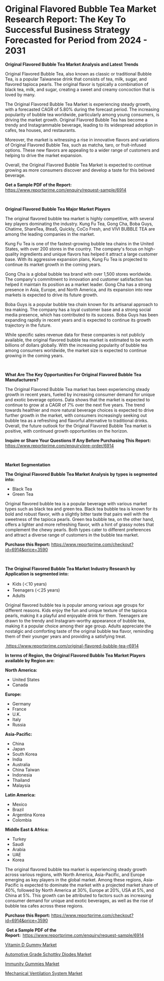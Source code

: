 <p><h1>Original Flavored Bubble Tea Market Research Report: The Key To Successful Business Strategy Forecasted for Period from 2024 - 2031</h1></p><p><strong>Original Flavored Bubble Tea Market Analysis and Latest Trends</strong></p>
<p><p>Original Flavored Bubble Tea, also known as classic or traditional Bubble Tea, is a popular Taiwanese drink that consists of tea, milk, sugar, and flavored tapioca pearls. The original flavor is typically a combination of black tea, milk, and sugar, creating a sweet and creamy concoction that is loved by many.</p><p>The Original Flavored Bubble Tea Market is experiencing steady growth, with a forecasted CAGR of 5.80% during the forecast period. The increasing popularity of bubble tea worldwide, particularly among young consumers, is driving the market growth. Original Flavored Bubble Tea has become a trendy and Instagrammable beverage, leading to its widespread adoption in cafes, tea houses, and restaurants.</p><p>Moreover, the market is witnessing a rise in innovative flavors and variations of Original Flavored Bubble Tea, such as matcha, taro, or fruit-infused options. These new flavors are appealing to a wider range of customers and helping to drive the market expansion.</p><p>Overall, the Original Flavored Bubble Tea Market is expected to continue growing as more consumers discover and develop a taste for this beloved beverage.</p></p>
<p><strong>Get a Sample PDF of the Report:&nbsp;</strong> <a href="https://www.reportprime.com/enquiry/request-sample/6914">https://www.reportprime.com/enquiry/request-sample/6914</a></p>
<p>&nbsp;</p>
<p><strong>Original Flavored Bubble Tea Major Market Players</strong></p>
<p><p>The original flavored bubble tea market is highly competitive, with several key players dominating the industry. Kung Fu Tea, Gong Cha, Boba Guys, Chatime, ShareTea, 8tea5, Quickly, CoCo Fresh, and VIVI BUBBLE TEA are among the leading companies in the market.</p><p>Kung Fu Tea is one of the fastest-growing bubble tea chains in the United States, with over 200 stores in the country. The company's focus on high-quality ingredients and unique flavors has helped it attract a large customer base. With its aggressive expansion plans, Kung Fu Tea is projected to continue its market growth in the coming years.</p><p>Gong Cha is a global bubble tea brand with over 1,500 stores worldwide. The company's commitment to innovation and customer satisfaction has helped it maintain its position as a market leader. Gong Cha has a strong presence in Asia, Europe, and North America, and its expansion into new markets is expected to drive its future growth.</p><p>Boba Guys is a popular bubble tea chain known for its artisanal approach to tea making. The company has a loyal customer base and a strong social media presence, which has contributed to its success. Boba Guys has been expanding rapidly in recent years and is expected to continue its growth trajectory in the future.</p><p>While specific sales revenue data for these companies is not publicly available, the original flavored bubble tea market is estimated to be worth billions of dollars globally. With the increasing popularity of bubble tea among consumers worldwide, the market size is expected to continue growing in the coming years.</p></p>
<p>&nbsp;</p>
<p><strong>What Are The Key Opportunities For Original Flavored Bubble Tea Manufacturers?</strong></p>
<p><p>The Original Flavored Bubble Tea market has been experiencing steady growth in recent years, fueled by increasing consumer demand for unique and exotic beverage options. Data shows that the market is expected to continue to grow at a CAGR of 7% over the next five years. The trend towards healthier and more natural beverage choices is expected to drive further growth in the market, with consumers increasingly seeking out bubble tea as a refreshing and flavorful alternative to traditional drinks. Overall, the future outlook for the Original Flavored Bubble Tea market is positive, with continued growth opportunities on the horizon.</p></p>
<p><strong>Inquire or Share Your Questions If Any Before Purchasing This Report:</strong> <a href="https://www.reportprime.com/enquiry/pre-order/6914">https://www.reportprime.com/enquiry/pre-order/6914</a></p>
<p>&nbsp;</p>
<p><strong>Market Segmentation</strong></p>
<p><strong>The Original Flavored Bubble Tea Market Analysis by types is segmented into:</strong></p>
<p><ul><li>Black Tea</li><li>Green Tea</li></ul></p>
<p><p>Original flavored bubble tea is a popular beverage with various market types such as black tea and green tea. Black tea bubble tea is known for its bold and robust flavor, with a slightly bitter taste that pairs well with the sweetness of the tapioca pearls. Green tea bubble tea, on the other hand, offers a lighter and more refreshing flavor, with a hint of grassy notes that complement the chewy pearls. Both types cater to different preferences and attract a diverse range of customers in the bubble tea market.</p></p>
<p><strong>Purchase this Report:&nbsp;</strong><a href="https://www.reportprime.com/checkout?id=6914&price=3590">https://www.reportprime.com/checkout?id=6914&price=3590</a></p>
<p>&nbsp;</p>
<p><strong>The Original Flavored Bubble Tea Market Industry Research by Application is segmented into:</strong></p>
<p><ul><li>Kids (＜10 years)</li><li>Teenagers (＜25 years)</li><li>Adults</li></ul></p>
<p><p>Original flavored bubble tea is popular among various age groups for different reasons. Kids enjoy the fun and unique texture of the tapioca pearls, making it a playful and enjoyable drink for them. Teenagers are drawn to the trendy and Instagram-worthy appearance of bubble tea, making it a popular choice among their age group. Adults appreciate the nostalgic and comforting taste of the original bubble tea flavor, reminding them of their younger years and providing a satisfying treat.</p></p>
<p><a href="https://www.reportprime.com/original-flavored-bubble-tea-r6914">&nbsp;https://www.reportprime.com/original-flavored-bubble-tea-r6914</a></p>
<p><strong>In terms of Region, the Original Flavored Bubble Tea Market Players available by Region are:</strong></p>
<p>
    <p> <strong> North America: </strong>
        <ul>
            <li>United States</li>
            <li>Canada</li>
        </ul>
        </p> 
    <p> <strong> Europe: </strong>
        <ul>
            <li>Germany</li>
            <li>France</li>
            <li>U.K.</li>
            <li>Italy</li>
            <li>Russia</li>
        </ul>
        </p> 
    <p> <strong> Asia-Pacific: </strong>
        <ul>
            <li>China</li>
            <li>Japan</li>
            <li>South Korea</li>
            <li>India</li>
            <li>Australia</li>
            <li>China Taiwan</li>
            <li>Indonesia</li>
            <li>Thailand</li>
            <li>Malaysia</li>
        </ul>
        </p> 
    <p> <strong> Latin America: </strong>
        <ul>
            <li>Mexico</li>
            <li>Brazil</li>
            <li>Argentina Korea</li>
            <li>Colombia</li>
        </ul>
        </p> 
    <p> <strong> Middle East & Africa: </strong>
        <ul>
            <li>Turkey</li>
            <li>Saudi</li>
            <li>Arabia</li>
            <li>UAE</li>
            <li>Korea</li>
        </ul>
    </p>
    </p>
<p><p>The original flavored bubble tea market is experiencing steady growth across various regions, with North America, Asia-Pacific, and Europe emerging as key players in the global market. Among these regions, Asia-Pacific is expected to dominate the market with a projected market share of 40%, followed by North America at 30%, Europe at 20%, USA at 5%, and China at 5%. This growth can be attributed to factors such as increasing consumer demand for unique and exotic beverages, as well as the rise of bubble tea cafes across these regions.</p></p>
<p><strong>Purchase this Report: </strong><a href="https://www.reportprime.com/checkout?id=6914&price=3590">https://www.reportprime.com/checkout?id=6914&price=3590</a></p>
<p>&nbsp;<strong>Get a Sample PDF of the Report:&nbsp;&nbsp;</strong><a href="https://www.reportprime.com/enquiry/request-sample/6914">https://www.reportprime.com/enquiry/request-sample/6914</a></p>
<p><strong></strong></p>
<p><p><a href="https://github.com/khadijahesham19/Market-Research-Report-List-1/blob/main/vitamin-d-gummy-market.md">Vitamin D Gummy Market</a></p><p><a href="https://www.linkedin.com/pulse/automotive-grade-schottky-diodes-market-share-analysis-growth-y6f6f">Automotive Grade Schottky Diodes Market</a></p><p><a href="https://github.com/suitykhatun12/Market-Research-Report-List-1/blob/main/immunity-gummies-market.md">Immunity Gummies Market</a></p><p><a href="https://www.linkedin.com/pulse/mechanical-ventilation-system-market-industry-trends-sd8ae">Mechanical Ventilation System Market</a></p></p>